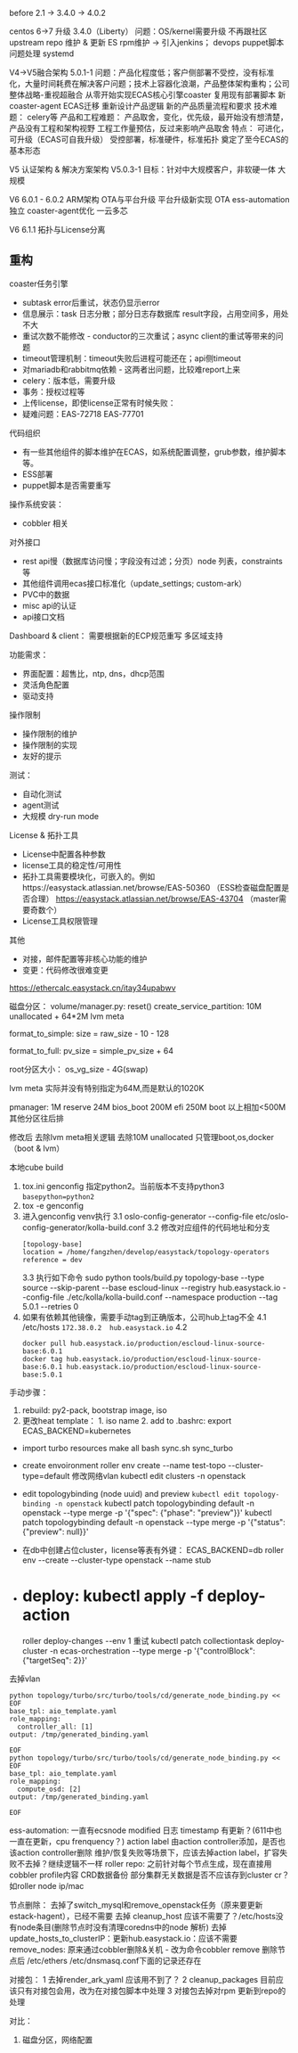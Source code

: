 before 2.1 -> 3.4.0 -> 4.0.2

centos 6->7 升级 3.4.0（Liberty）
  问题：OS/kernel需要升级
  不再跟社区
  upstream repo 维护 & 更新
  ES rpm维护 -> 引入jenkins； devops
  puppet脚本问题处理
    systemd

V4->V5融合架构 5.0.1-1
  问题：产品化程度低；客户侧部署不受控，没有标准化，大量时间耗费在解决客户问题；技术上容器化浪潮，产品整体架构重构；公司整体战略-重视超融合
  从零开始实现ECAS核心引擎coaster
    复用现有部署脚本
  新coaster-agent
  ECAS迁移
  重新设计产品逻辑
  新的产品质量流程和要求
  技术难题：
    celery等
  产品和工程难题：
    产品取舍，变化，优先级，最开始没有想清楚，产品没有工程和架构视野
    工程工作量预估，反过来影响产品取舍
  特点：
    可进化，可升级（ECAS可自我升级）
    受控部署，标准硬件，标准拓扑
    奠定了至今ECAS的基本形态

V5 认证架构 & 解决方案架构 V5.0.3-1
  目标：针对中大规模客户，非软硬一体
  大规模

V6 6.0.1 - 6.0.2
  ARM架构
  OTA与平台升级
    平台升级新实现
    OTA
  ess-automation独立
  coaster-agent优化
  一云多芯

V6 6.1.1
  拓扑与License分离


## 重构

coaster任务引擎
- subtask error后重试，状态仍显示error
- 信息展示：task 日志分散；部分日志存数据库 result字段，占用空间多，用处不大
- 重试次数不能修改 - conductor的三次重试；async client的重试等带来的问题
- timeout管理机制：timeout失败后进程可能还在；api侧timeout
- 对mariadb和rabbitmq依赖 - 这两者出问题，比较难report上来
- celery：版本低，需要升级
- 事务：授权过程等
- 上传license，即使license正常有时候失败：
- 疑难问题：EAS-72718 EAS-77701

代码组织
- 有一些其他组件的脚本维护在ECAS，如系统配置调整，grub参数，维护脚本等。
- ESS部署
- puppet脚本是否需要重写

操作系统安装：
- cobbler 相关

对外接口
- rest api慢（数据库访问慢；字段没有过滤；分页）node 列表，constraints等
- 其他组件调用ecas接口标准化（update_settings; custom-ark）
- PVC中的数据
- misc api的认证
- api接口文档

Dashboard & client：
需要根据新的ECP规范重写
多区域支持

功能需求：
- 界面配置：超售比，ntp, dns，dhcp范围
- 灵活角色配置
- 驱动支持

操作限制
- 操作限制的维护
- 操作限制的实现
- 友好的提示

测试：
- 自动化测试
- agent测试
- 大规模
  dry-run mode

License & 拓扑工具
- License中配置各种参数
- license工具的稳定性/可用性
- 拓扑工具需要模块化，可嵌入的。例如https://easystack.atlassian.net/browse/EAS-50360 （ESS检查磁盘配置是否合理） https://easystack.atlassian.net/browse/EAS-43704 （master需要奇数个）
- License工具权限管理

其他
- 对接，邮件配置等非核心功能的维护
- 变更：代码修改很难变更


https://ethercalc.easystack.cn/itay34upabwv

磁盘分区：
volume/manager.py:
reset()
  create_service_partition: 10M unallocated + 64*2M lvm meta

format_to_simple:
  size = raw_size - 10 - 128

format_to_full:
  pv_size = simple_pv_size + 64

root分区大小：
os_vg_size - 4G(swap)

lvm meta 实际并没有特别指定为64M,而是默认的1020K

pmanager:
 1M reserve
 24M bios_boot
 200M efi
 250M boot
以上相加<500M
其他分区往后排

修改后
去除lvm meta相关逻辑
去除10M unallocated
只管理boot,os,docker （boot & lvm）


本地cube build
1. tox.ini genconfig 指定python2。当前版本不支持python3
   `basepython=python2`
2. tox -e genconfig
3. 进入genconfig venv执行
   3.1 oslo-config-generator --config-file etc/oslo-config-generator/kolla-build.conf
   3.2 修改对应组件的代码地址和分支
   ```
   [topology-base]
   location = /home/fangzhen/develop/easystack/topology-operators
   reference = dev
   ```
   3.3 执行如下命令
sudo python tools/build.py topology-base --type source --skip-parent --base escloud-linux --registry hub.easystack.io --config-file ./etc/kolla/kolla-build.conf --namespace production --tag 5.0.1 --retries 0
4. 如果有依赖其他镜像，需要手动tag到正确版本，公司hub上tag不全
   4.1 /etc/hosts
   `172.38.0.2  hub.easystack.io`
   4.2
   ```
   docker pull hub.easystack.io/production/escloud-linux-source-base:6.0.1
   docker tag hub.easystack.io/production/escloud-linux-source-base:6.0.1 hub.easystack.io/production/escloud-linux-source-base:5.0.1
   ```


手动步骤：
1. rebuild: py2-pack, bootstrap image, iso
2. 更改heat template： 1. iso name 2. add to .bashrc: export ECAS_BACKEND=kubernetes


- import turbo resources
  make all
  bash sync.sh sync_turbo
- create envoironment
  roller env create --name test-topo --cluster-type=default
  修改网络vlan  kubectl edit clusters -n openstack
- edit topologybinding (node uuid) and preview
  `kubectl edit topology-binding -n openstack`
  kubectl patch topologybinding default -n openstack --type merge -p '{"spec": {"phase": "preview"}}'
  kubectl patch topologybinding default  -n openstack --type merge -p '{"status": {"preview": null}}'

- 在db中创建占位cluster，license等表有外键： ECAS_BACKEND=db roller env --create --cluster-type openstack --name stub

- # deploy: kubectl apply -f deploy-action
  roller deploy-changes --env 1
  重试
  kubectl patch collectiontask deploy-cluster -n ecas-orchestration --type merge -p '{"controlBlock": {"targetSeq": 2}}'

去掉vlan
```
python topology/turbo/src/turbo/tools/cd/generate_node_binding.py << EOF
base_tpl: aio_template.yaml
role_mapping:
  controller_all: [1]
output: /tmp/generated_binding.yaml

EOF
python topology/turbo/src/turbo/tools/cd/generate_node_binding.py << EOF
base_tpl: aio_template.yaml
role_mapping:
  compute_osd: [2]
output: /tmp/generated_binding.yaml

EOF

```

ess-automation: 一直有ecsnode modified 日志 timestamp 有更新？(611中也一直在更新，cpu frenquency？)
action label 由action controller添加，是否也该action controller删除
  维护/恢复失败等场景下，应该去掉action label，扩容失败不去掉？继续逻辑不一样
roller repo: 之前针对每个节点生成，现在直接用cobbler profile内容
CRD数据备份
部分集群无关数据是否不应该存到cluster cr？如roller node ip/mac

节点删除：
去掉了switch_mysql和remove_openstack任务（原来要更新estack-hagent），已经不需要
去掉 cleanup_host 应该不需要了？/etc/hosts没有node条目(删除节点时没有清理coredns中的node 解析)
去掉update_hosts_to_clusterIP：更新hub.easystack.io：应该不需要
remove_nodes: 原来通过cobbler删除&关机 - 改为命令cobbler remove
删除节点后 /etc/ethers /etc/dnsmasq.conf下面的记录还存在

对接包：
1 去掉render_ark_yaml 应该用不到了？
2 cleanup_packages 目前应该只有对接包会用，改为在对接包脚本中处理
3 对接包去掉对rpm 更新到repo的处理

对比：
1. 磁盘分区，网络配置
